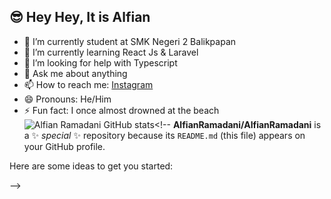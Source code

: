 ## 😎 Hey Hey, It is Alfian

- 🔭 I’m currently student at SMK Negeri 2 Balikpapan
- 🌱 I’m currently learning React Js & Laravel
- 🤔 I’m looking for help with Typescript
- 💬 Ask me about anything
- 📫 How to reach me: <a href="">Instagram</a>
- 😄 Pronouns: He/Him
- ⚡ Fun fact: I once almost drowned at the beach
![Alfian Ramadani GitHub stats](https://github-readme-stats.vercel.app/api?username=AlfianRamadani&show_icons=true&theme=dracula)<!--
**AlfianRamadani/AlfianRamadani** is a ✨ _special_ ✨ repository because its `README.md` (this file) appears on your GitHub profile.

Here are some ideas to get you started:


-->
